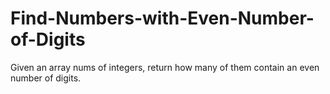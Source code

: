 # Find-Numbers-with-Even-Number-of-Digits
Given an array nums of integers, return how many of them contain an even number of digits.
